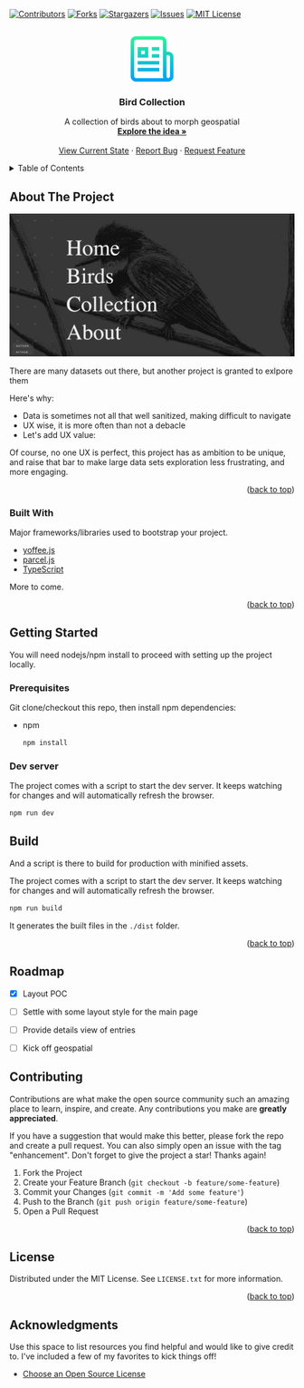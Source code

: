 <a name="readme-top"></a>



<!-- PROJECT SHIELDS -->
[![Contributors][contributors-shield]][contributors-url]
[![Forks][forks-shield]][forks-url]
[![Stargazers][stars-shield]][stars-url]
[![Issues][issues-shield]][issues-url]
[![MIT License][license-shield]][license-url]



<!-- PROJECT LOGO -->
<br />
<div align="center">
  <img src="images/logo.png" alt="Logo" width="80" height="80">

  <h3 align="center">Bird Collection</h3>

  <p align="center">
    A collection of birds about to morph geospatial
    <br />
    <a href="https://github.com/hirako2000/hirako-bird-collection#about-the-project"><strong>Explore the idea »</strong></a>
    <br />
    <br />
    <a href="https://hirako-bird-collection.surge.sh">View Current State</a>
    ·
    <a href="https://github.com/hirako2000/hirako-bird-collection/issues">Report Bug</a>
    ·
    <a href="https://github.com/hirako2000/hirako-bird-collection/issues">Request Feature</a>
  </p>
</div>



<!-- TABLE OF CONTENTS -->
<details>
  <summary>Table of Contents</summary>
  <ol>
    <li>
      <a href="#about-the-project">About The Project</a>
      <ul>
        <li><a href="#built-with">Built With</a></li>
      </ul>
    </li>
    <li>
      <a href="#getting-started">Getting Started</a>
      <ul>
        <li><a href="#prerequisites">Prerequisites</a></li>
        <li><a href="#installation">Installation</a></li>
      </ul>
    </li>
    <li><a href="#usage">Usage</a></li>
    <li><a href="#roadmap">Roadmap</a></li>
    <li><a href="#contributing">Contributing</a></li>
    <li><a href="#license">License</a></li>
    <li><a href="#contact">Contact</a></li>
    <li><a href="#acknowledgments">Acknowledgments</a></li>
  </ol>
</details>



<!-- ABOUT THE PROJECT -->
## About The Project

[![Product Name Screen Shot][product-screenshot]](https://hirako-bird-collection.surge.sh)

There are many datasets out there, but another project is granted to exlpore them

Here's why:
* Data is sometimes not all that well sanitized, making difficult to navigate
* UX wise, it is more often than not a debacle
* Let's add UX value:

Of course, no one UX is perfect,  this project has as ambition to be unique, and raise that bar to make large data sets exploration less frustrating, and more engaging.

<p align="right">(<a href="#readme-top">back to top</a>)</p>


### Built With

Major frameworks/libraries used to bootstrap your project.

* [yoffee.js](yoffee.netlify.app)
* [parcel.js](https://parceljs.org/)
* [TypeScript](https://www.typescriptlang.org/)

More to come.

<p align="right">(<a href="#readme-top">back to top</a>)</p>



<!-- GETTING STARTED -->
## Getting Started

You will need nodejs/npm install to proceed with setting up the project locally.

### Prerequisites

Git clone/checkout this repo, then install npm dependencies:
* npm
  ```sh
  npm install
  ```

### Dev server

The project comes with a script to start the dev server. It keeps watching for changes and will automatically refresh the browser.

  ```sh
  npm run dev
  ```

<!-- USAGE EXAMPLES -->
## Build

And a script is there to build for production with minified assets.

The project comes with a script to start the dev server. It keeps watching for changes and will automatically refresh the browser.

  ```sh
  npm run build
  ```
  
  It generates the built files in the `./dist` folder.

<p align="right">(<a href="#readme-top">back to top</a>)</p>


<!-- ROADMAP -->
## Roadmap

- [x] Layout POC
- [ ] Settle with some layout style for the main page
- [ ] Provide details view of entries
- [ ] Kick off geospatial


<!-- CONTRIBUTING -->
## Contributing

Contributions are what make the open source community such an amazing place to learn, inspire, and create. Any contributions you make are **greatly appreciated**.

If you have a suggestion that would make this better, please fork the repo and create a pull request. You can also simply open an issue with the tag "enhancement".
Don't forget to give the project a star! Thanks again!

1. Fork the Project
2. Create your Feature Branch (`git checkout -b feature/some-feature`)
3. Commit your Changes (`git commit -m 'Add some feature'`)
4. Push to the Branch (`git push origin feature/some-feature`)
5. Open a Pull Request

<p align="right">(<a href="#readme-top">back to top</a>)</p>


<!-- LICENSE -->
## License

Distributed under the MIT License. See `LICENSE.txt` for more information.

<p align="right">(<a href="#readme-top">back to top</a>)</p>



<!-- ACKNOWLEDGMENTS -->
## Acknowledgments

Use this space to list resources you find helpful and would like to give credit to. I've included a few of my favorites to kick things off!

* [Choose an Open Source License](https://choosealicense.com)


<!-- MARKDOWN LINKS & IMAGES -->
[contributors-shield]: https://img.shields.io/github/contributors/hirako2000/hirako-bird-collection.svg?style=for-the-badge
[contributors-url]: https://github.com/hirako2000/hirako-bird-collection/graphs/contributors
[forks-shield]: https://img.shields.io/github/forks/hirako2000/hirako-bird-collection.svg?style=for-the-badge
[forks-url]: https://github.com/hirako2000/hirako-bird-collection/network/members
[stars-shield]: https://img.shields.io/github/stars/hirako2000/hirako-bird-collection.svg?style=for-the-badge
[stars-url]: https://github.com/hirako2000/hirako-bird-collection/stargazers
[issues-shield]: https://img.shields.io/github/issues/hirako2000/hirako-bird-collection.svg?style=for-the-badge
[issues-url]: https://github.com/hirako2000/hirako-bird-collection/issues
[license-shield]: https://img.shields.io/github/license/hirako2000/hirako-bird-collection.svg?style=for-the-badge
[license-url]: https://github.com/hirako2000/hirako-bird-collection/blob/master/LICENSE.txt
[product-screenshot]: images/screenshot.png
